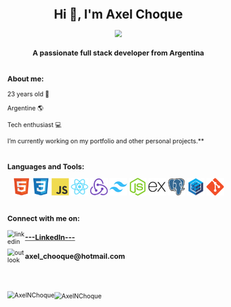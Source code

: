 <h1 align="center">Hi 👋, I'm Axel Choque</h1>
<div align="center">
  <img src="https://media.giphy.com/media/2IudUHdI075HL02Pkk/giphy.gif" width="200"/>
</div>
<h3 align="center">A passionate full stack developer from Argentina</h3>
<h1/>
<h3>About me: </h3>
<p>23 years old 📅</p>
  <p>
Argentine 🌎</p>
  <p>
Tech enthusiast 💻</p>
  <p> I’m currently working on my portfolio and other personal projects.**</p>
<h3></h3>
<h1/>

<h3 align="left">Languages and Tools:</h3>
<div align="center">
  <img src="https://github.com/devicons/devicon/blob/master/icons/html5/html5-original.svg" alt="html" width="40" height="40"/>
  <img src="https://github.com/devicons/devicon/blob/master/icons/css3/css3-original.svg" alt="css" width="40" height="40"/>
  <img src="https://github.com/devicons/devicon/blob/master/icons/javascript/javascript-original.svg" alt="javascript" width="40" height="40"/>
  <img src="https://github.com/devicons/devicon/blob/master/icons/react/react-original.svg" alt="react" width="40" height="40"/>
  <img src="https://github.com/devicons/devicon/blob/master/icons/redux/redux-original.svg" alt="redux" width="40" height="40"/>
  <img src="https://github.com/devicons/devicon/blob/master/icons/tailwindcss/tailwindcss-plain.svg" alt="tailwind" width="40" height="40"/>
  <img src="https://github.com/devicons/devicon/blob/master/icons/nodejs/nodejs-original.svg" alt="nodejs" width="40" height="40"/>
  <img src="https://github.com/devicons/devicon/blob/master/icons/express/express-original.svg" alt="express" width="40" height="40"/>
  <img src="https://github.com/devicons/devicon/blob/master/icons/postgresql/postgresql-original.svg" alt="postgresql" width="40" height="40"/>
  <img src="https://github.com/devicons/devicon/blob/master/icons/sequelize/sequelize-original.svg" alt="sequelize" width="40" height="40"/>
  <img src="https://github.com/devicons/devicon/blob/master/icons/git/git-original.svg" alt="git" width="40" height="40"/>
</div>
<h1></h1>


  <h3 align="left">Connect with me on: </h3>
  <img align="left" src="https://github.com/dheereshagrwal/colored-icons/blob/master/icons/linkedin/linkedin.svg" alt="linkedin" width="40" height="40"/><h3 align=><a  href="https://www.linkedin.com/in/axel-nicolas-choque-urquiza-789235244/"> ---LinkedIn---</a></h3>
  <img align="left" src=https://github.com/sempostma/office365-icons/blob/master/svg/outlook.svg alt="outlook" width="40" height="40"/><h3 ><a>axel_chooque@hotmail.com</a></h3>
<h1></h1>

&nbsp;&nbsp;
<p><img align="left" src="https://github-readme-stats.vercel.app/api?username=AxelNChoque&show_icons=true&locale=en" alt="AxelNChoque" /></p>
<p><img align="center" src="https://github-readme-stats.vercel.app/api/top-langs?username=AxelNChoque&show_icons=true&locale=en&layout=compact" alt="AxelNChoque" /></p>

